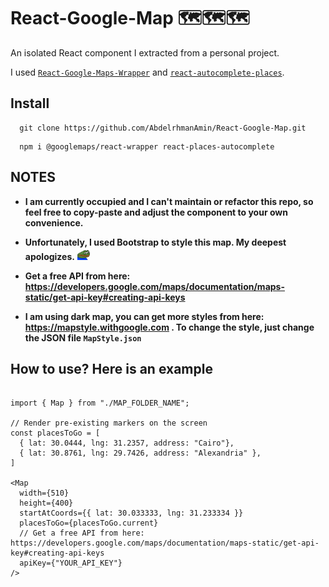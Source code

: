 # React-Google-Map 🗺️🗺️🗺️

An isolated React component I extracted from a personal project.

I used [`React-Google-Maps-Wrapper`](https://www.npmjs.com/package/@googlemaps/react-wrapper) and [`react-autocomplete-places`](https://github.com/hibiken/react-places-autocomplete).

## Install

```
  git clone https://github.com/AbdelrhmanAmin/React-Google-Map.git
```

```
  npm i @googlemaps/react-wrapper react-places-autocomplete
```

## NOTES

- **I am currently occupied and I can't maintain or refactor this repo, so feel free to copy-paste and adjust the component to your own convenience.**

- **Unfortunately, I used Bootstrap to style this map. My deepest apologizes.** <img src="sadge.png" width="20" height="20" alt="sadge">

- **Get a free API from here: <https://developers.google.com/maps/documentation/maps-static/get-api-key#creating-api-keys>**

- **I am using dark map, you can get more styles from here: <https://mapstyle.withgoogle.com> . To change the style, just change the JSON file `MapStyle.json`**

## How to use? Here is an example

```JSX

import { Map } from "./MAP_FOLDER_NAME";

// Render pre-existing markers on the screen
const placesToGo = [
  { lat: 30.0444, lng: 31.2357, address: "Cairo"},
  { lat: 30.8761, lng: 29.7426, address: "Alexandria" },
]

<Map
  width={510}
  height={400}
  startAtCoords={{ lat: 30.033333, lng: 31.233334 }}
  placesToGo={placesToGo.current}
  // Get a free API from here: https://developers.google.com/maps/documentation/maps-static/get-api-key#creating-api-keys
  apiKey={"YOUR_API_KEY"}
/>

```
